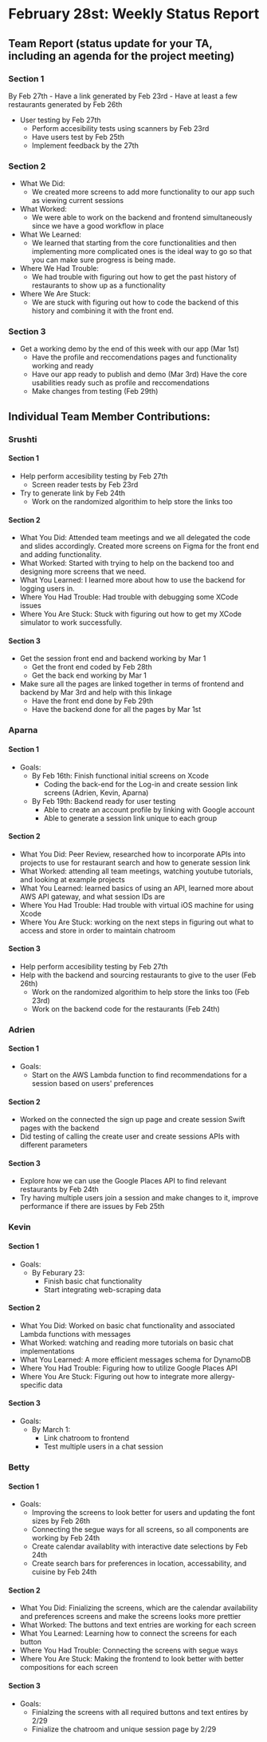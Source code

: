 # February 28st: Weekly Status Report

## Team Report (status update for your TA, including an agenda for the project meeting)
### Section 1 
 By Feb 27th
    - Have a link generated by Feb 23rd
    - Have at least a few restaurants generated by Feb 26th
- User testing by Feb 27th 
  - Perform accesibility tests using scanners by Feb 23rd
  - Have users test by Feb 25th 
   - Implement feedback by the 27th
### Section 2
- What We Did: 
  - We created more screens to add more functionality to our app such as viewing current sessions
- What Worked:
  - We were able to work on the backend and frontend simultaneously since we have a good workflow in place
- What We Learned:
  - We learned that starting from the core functionalities and then implementing more complicated ones is the ideal way to go so that you can make sure progress is being made. 
- Where We Had Trouble:
  -  We had trouble with figuring out how to get the past history of restaurants to show up as a functionality
- Where We Are Stuck:
  - We are stuck with figuring out how to code the backend of this history and combining it with the front end. 
### Section 3
- Get a working demo by the end of this week with our app (Mar 1st)
    - Have the profile and reccomendations pages and functionality working and ready
  - Have our app ready to publish and demo (Mar 3rd)
     Have the core usabilities ready such as profile and reccomendations 
  - Make changes from testing (Feb 29th)
    
## Individual Team Member Contributions:

### Srushti
#### Section 1 
- Help perform accesibility testing by Feb 27th
  - Screen reader tests by Feb 23rd
- Try to generate link by Feb 24th 
  - Work on the randomized algorithim to help store the links too 
#### Section 2
- What You Did: Attended team meetings and we all delegated the code and slides accordingly. Created more screens on Figma for the front end and adding functionality. 
- What Worked: Started with trying to help on the backend too and designing more screens that we need. 
- What You Learned: I learned more about how to use the backend for logging users in.
- Where You Had Trouble: Had trouble with debugging some XCode issues 
- Where You Are Stuck: Stuck with figuring out how to get my XCode simulator to work successfully.
#### Section 3
- Get the session front end and backend working by Mar 1
    - Get the front end coded by Feb 28th
    - Get the back end working by Mar 1
- Make sure all the pages are linked together in terms of frontend and backend by Mar 3rd and help with this linkage
    -  Have the front end done by Feb 29th
    -  Have the backend done for all the pages by Mar 1st



### Aparna
#### Section 1 
- Goals:
  - By Feb 16th: Finish functional initial screens on Xcode
    - Coding the back-end for the Log-in and create session link screens (Adrien, Kevin, Aparna)
  - By Feb 19th: Backend ready for user testing
    - Able to create an account profile by linking with Google account
    - Able to generate a session link unique to each group
#### Section 2
- What You Did: Peer Review, researched how to incorporate APIs into projects to use for restaurant search and how to generate session link
- What Worked: attending all team meetings, watching youtube tutorials, and looking at example projects
- What You Learned: learned basics of using an API, learned more about AWS API gateway, and what session IDs are
- Where You Had Trouble: Had trouble with virtual iOS machine for using Xcode
- Where You Are Stuck: working on the next steps in figuring out what to access and store in order to maintain chatroom
#### Section 3
- Help perform accesibility testing by Feb 27th
- Help with the backend and sourcing restaurants to give to the user (Feb 26th)
  - Work on the randomized algorithim to help store the links too (Feb 23rd)
  - Work on the backend code for the restaurants (Feb 24th)


  
### Adrien
#### Section 1 
- Goals: 
  - Start on the AWS Lambda function to find recommendations for a session based on users' preferences
#### Section 2
- Worked on the connected the sign up page and create session Swift pages with the backend
- Did testing of calling the create user and create sessions APIs with different parameters 
#### Section 3
- Explore how we can use the Google Places API to find relevant restaurants by Feb 24th
- Try having multiple users join a session and make changes to it, improve performance if there are issues by Feb 25th
 
### Kevin
#### Section 1 
- Goals:
  - By Feburary 23:
    - Finish basic chat functionality
    - Start integrating web-scraping data
#### Section 2
- What You Did: Worked on basic chat functionality and associated Lambda functions with messages
- What Worked: watching and reading more tutorials on basic chat implementations
- What You Learned: A more efficient messages schema for DynamoDB
- Where You Had Trouble: Figuring how to utilize Google Places API
- Where You Are Stuck: Figuring out how to integrate more allergy-specific data
#### Section 3
- Goals:
  - By March 1:
    - Link chatroom to frontend
    - Test multiple users in a chat session
   
### Betty
#### Section 1 
- Goals:
  - Improving the screens to look better for users and updating the font sizes by Feb 26th
  - Connecting the segue ways for all screens, so all components are working by Feb 24th
  - Create calendar availablity with interactive date selections by Feb 24th 
  - Create search bars for preferences in location, accessability, and cuisine by Feb 24th
   
#### Section 2
- What You Did: Finializing the screens, which are the calendar availability and preferences screens and make the screens looks more prettier
- What Worked: The buttons and text entries are working for each screen
- What You Learned: Learning how to connect the screens for each button
- Where You Had Trouble: Connecting the screens with segue ways
- Where You Are Stuck: Making the frontend to look better with better compositions for each screen

#### Section 3
- Goals:
  - Finialzing the screens with all required buttons and text entires by 2/29
  - Finialize the chatroom and unique session page by 2/29
